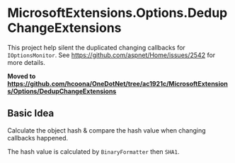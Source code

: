 # MicrosoftExtensions.Options.DedupChangeExtensions #

This project help silent the duplicated changing callbacks for `IOptionsMonitor`. See https://github.com/aspnet/Home/issues/2542 for more details.

**Moved to https://github.com/hcoona/OneDotNet/tree/ac1921c/MicrosoftExtensions/Options/DedupChangeExtensions**

## Basic Idea ##

Calculate the object hash & compare the hash value when changing callbacks happened.

The hash value is calculated by `BinaryFormatter` then `SHA1`.
